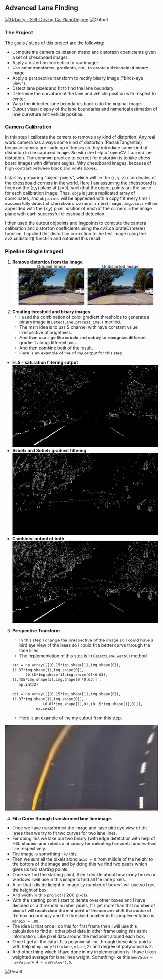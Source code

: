 ## Advanced Lane Finding
[![Udacity - Self-Driving Car NanoDegree](https://s3.amazonaws.com/udacity-sdc/github/shield-carnd.svg)](http://www.udacity.com/drive)
![Output](./img_readme/advancelaneFinder.gif)



### The Project

The goals / steps of this project are the following:

* Compute the camera calibration matrix and distortion coefficients given a set of chessboard images.
* Apply a distortion correction to raw images.
* Use color transforms, gradients, etc., to create a thresholded binary image.
* Apply a perspective transform to rectify binary image ("birds-eye view").
* Detect lane pixels and fit to find the lane boundary.
* Determine the curvature of the lane and vehicle position with respect to center.
* Warp the detected lane boundaries back onto the original image.
* Output visual display of the lane boundaries and numerical estimation of lane curvature and vehicle position.



### Camera Calibration
In this step I calibrate the camera to remove any kind of distortion. Any real world camera has always some kind of distortion (Radial/Tangential) because camera are made up of lenses so they introduce some kind of distortion in the captured image. So with the help of openCV I correct the distortion. The common practice to correct for distortion is to take chess board images with different angles. Why chessboard images, because of high contrast between black and white boxes.

I start by preparing "object points", which will be the (x, y, z) coordinates of the chessboard corners in the world. Here I am assuming the chessboard is ficed on the (x,y) plane at (z=0), such that the object points are the same for each calibration image. Thus, `objp` is just a replicated array of coordinates, and `objpoints` will be appneded with a copy f it every time I successfully detect all chessboard corners in a test image. `imgpoints` will be appended with the (x,y) pixel position of each of the corners in the image plane with each successful chessboard detection.

I then used the output objpoints and imgpoints to compute the camera calibration and distortion coefficients using the cv2.calibrateCamera() function. I applied this distortion correction to the test image using the cv2.undistort() function and obtained this result:




### Pipeline (Single Images)
1. **Remove distortion from the image.**
![Alt Text](./img_readme/camera_calibration.png)
2. **Creating threshold and binary images.**
	- I used the combination of color gradient thresholds to generate a binary image in `DetectLane.process_img()` method.
	- The main idea is to use S channel with have constant value irrespective of brightness.
	- And then use algo like sobelx and sobely to recognize different gradient along different axis.
	- And then combine both of the result.
	- Here is an example of the of my output for this step.
- **HLS - saturation filtering output**
![hls_out](./img_readme/hsl_out.jpg)
- **Sobelx and Sobely gradient filtering**
![sobel_xy](./img_readme/sobel_xy_out.jpg)
- **Combined output of both**
![combined_binary](./img_readme/combined_binary.jpg)


3. **Perspective Transform**
	- In this step I change the prespective of the image so I could have a bird eye view of the lanes so I could fit a better curve through the lane lines.
	- The implementation of this step is in  `DetectLane.warp()` method.
    
    ```
    src = np.array([[(0.15*img.shape[1],img.shape[0]),(0.87*img.shape[1],img.shape[0]),
          (0.55*img.shape[1],img.shape[0]*0.63),(0.455*img.shape[1],img.shape[0]*0.63)]],
       np.int32)
       
    dst = np.array([[(0.15*img.shape[1],img.shape[0]),(0.87*img.shape[1],img.shape[0]),
                  (0.87*img.shape[1],0),(0.15*img.shape[1],0)]],
               np.int32)
    
    ```
	- Here is an example of the my output from this step.
    
 
![Color wraped](./img_readme/color_wraped.jpg)
    

4. **Fit a Curve through transformed lane line image.**
- Once we have transformed the image and have bird eye view of the lanes then we try to fit two curves for two lane lines.
- For doing this we take our two binary (with edge detetction with help of HSL channel and sobelx and sobely for detecting horizontal and vertical line respectively.
- The image is something like this.
![]()
- Then we sum all the pixels along `axis = 0` from middle of the height to the bottom of the image and by doing this we find two peaks which gives us two starting points.
- Once we find the starting point, then I decide about how many boxes or windows I will use in this image to find all the lane pixels.
- After that I divide height of image by number of boxes I will use so I got the height of box.
- And width in this project is 200 pixels.
- With the starting point I start to iterate over other boxes and I have decided on a threshold number pixels, If I get more than that number of pixels I will recalculate the mid point of the box and shift the center of the box accordingly and the threshold number in this implementation is `minpix = 100`.
- The idea is that once I do this for first frame then I will use this calculation to find all other pixel data in other frame using this same information. Like pixel data around the mid point around each box.
- Once I get all the data I fit a polynomial line through these data points with help of `np.polyfit(xlane,ylane,2)` and degree of polynomial is 2.
- And other thing which I have done in my implementation is, I have taken weighted average for lane lines weight. Something like this `newValue = newValue*0.4 + oldValue*0.6`.

![Result](./img_readme/test.jpg)

